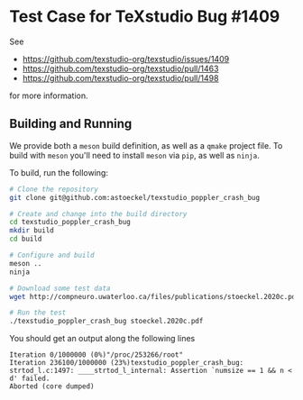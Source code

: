 Test Case for TeXstudio Bug #1409
=================================

See 
* https://github.com/texstudio-org/texstudio/issues/1409
* https://github.com/texstudio-org/texstudio/pull/1463
* https://github.com/texstudio-org/texstudio/pull/1498

for more information.

## Building and Running

We provide both a `meson` build definition, as well as a `qmake` project file.
To build with `meson` you'll need to install `meson` via `pip`, as well as `ninja`.

To build, run the following:
```sh
# Clone the repository
git clone git@github.com:astoeckel/texstudio_poppler_crash_bug

# Create and change into the build directory
cd texstudio_poppler_crash_bug
mkdir build
cd build

# Configure and build
meson ..
ninja

# Download some test data
wget http://compneuro.uwaterloo.ca/files/publications/stoeckel.2020c.pdf

# Run the test
./texstudio_poppler_crash_bug stoeckel.2020c.pdf
```
You should get an output along the following lines
```
Iteration 0/1000000 (0%)"/proc/253266/root"
Iteration 236100/1000000 (23%)texstudio_poppler_crash_bug: strtod_l.c:1497: ____strtod_l_internal: Assertion `numsize == 1 && n < d' failed.
Aborted (core dumped)
```
